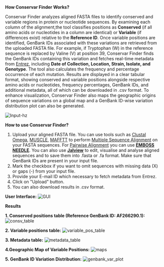**How Conservar Finder Works?**

Conservar Finder analyzes aligned FASTA files to identify conserved and variable regions in protein or nucleotide sequences. By examining each column of the alignment,the tool classifies positions as **Conserved** (if all amino acids or nucleotides in a column are identical) or **Variable** (if differences exist) relative to the **Reference ID**. Once variable positions are identified, GenBank IDs associated with these variations are retrieved from the uploaded FASTA file. For example, if Tryptophan (W) in the reference sequence is replaced by Valine (V) at position 39, Conservar Finder finds the GenBank IDs containing this variation and fetches real-time metadata from [Entrez](https://www.ncbi.nlm.nih.gov/Web/Search/entrezfs.html), including **Date of Collection, Location, Strain, Isolate, and Genotype**. The tool also calculates the frequency and percentage occurrence of each mutation. Results are displayed in a clear tabular format, showing conserved and variable positions alongside respective amino acids or nucleotides, frequency percentages, GenBank IDs, and additional metadata, all of which can be downloaded in .csv format. To enhance visualization, Conservar Finder also maps the geographic origins of sequence variations on a global map and a GenBank ID-wise variation distribution plot can also be generated.

![Input-hz](https://github.com/user-attachments/assets/5a583718-defd-4c45-84f9-df7286df027f)

**How to use Conservar Finder?**
1. Upload your aligned FASTA file. You can use tools such as [Clustal Omega](https://www.ebi.ac.uk/jdispatcher/msa/clustalo), [MUSCLE](https://www.ebi.ac.uk/jdispatcher/msa/muscle?stype=protein), [MAFFTT](https://mafft.cbrc.jp/alignment/server/index.html) to perform [Multiple Sequence Alignment](https://en.wikipedia.org/wiki/Multiple_sequence_alignment) on your FASTA sequences. For [Pairwise Alignment](https://en.wikipedia.org/wiki/Sequence_alignment#Pairwise_alignment) you can use [**EMBOSS NEEDLE**](https://www.ebi.ac.uk/jdispatcher/psa/emboss_needle). You can also use [**Jalview**](https://www.jalview.org/) to edit, visualise and analyse aligned sequences and to save them into .fasta or .fa format. Make sure that GenBank IDs are present in your input file.
2. Mark the checkbox if you want to omit sequences with missing data (X) or gaps (-) from your input file.
3. Provide your E-mail ID which necessary to fetch metadata from Entrez.
4. Click on "Upload" button.
5. You can also download results in .csv format.

**User Interface:**
![GUI](https://github.com/user-attachments/assets/4fcfc0c1-285f-45a9-811c-106ded57a82e)

**Results**

**1. Conserved positions table (Reference GenBank ID: AF266290.1):** 
![consv_table](https://github.com/user-attachments/assets/3b767177-452e-467e-bdef-f7e9dc78d506)

**2. Variable positions table:** 
![variable_pos_table](https://github.com/user-attachments/assets/b3572d4b-3a8d-4548-a321-bb2033218136)

**3. Metadata table:**
![metadata_table](https://github.com/user-attachments/assets/378ae1cd-67a9-45a6-8603-158157311684)

**4.Geographic Map of Variable Positions:**
![maps](https://github.com/user-attachments/assets/a84f4a04-77cf-43c6-bd1e-8223efbed9a2)

**5. GenBank ID Variation Distribution:**
![genbank_var_plot](https://github.com/user-attachments/assets/31e809b5-134b-48eb-a9d9-a4b1fb33e441)



